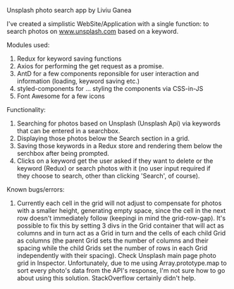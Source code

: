 Unsplash photo search app by Liviu Ganea

I've created a simplistic WebSite/Application with a single function: to search photos on www.unsplash.com
based on a keyword.

Modules used:
1) Redux for keyword saving functions
2) Axios for performing the get request as a promise.
3) AntD for a few components reponsible for user interaction and information (loading, keyword saving etc.)
4) styled-components for ... styling the components via CSS-in-JS
5) Font Awesome for a few icons

Functionality:
1) Searching for photos based on Unsplash (Unsplash Api) via keywords that can be entered in a searchbox.
2) Displaying those photos below the Search section in a grid.
2) Saving those keywords in a Redux store and rendering them below the serchbox after being prompted.
3) Clicks on a keyword get the user asked if they want to delete or the keyword (Redux) or search photos with it (no user input required if  
   they choose to search, other than clicking 'Search', of course).

Known bugs/errors:
1) Currently each cell in the grid will not adjust to compensate for photos with a smaller height, generating empty space, since the cell in 
the next row doesn't immediately follow (keepingi in mind the grid-row-gap). It's possible to fix this by setting 3 divs in the Grid container 
that will act as columns and in turn act as a Grid in turn and the cells of each child Grid as columns (the parent Grid sets the number of 
columns and their spacing while the child Grids set the number of rows in each Grid independently with their spacing). Check Unsplash main page 
photo grid in Inspector. Unfortunately, due to me using Array.prototype.map to sort every photo's data from the API's response, I'm not sure 
how to go about using this solution. StackOverflow certainly didn't help.
